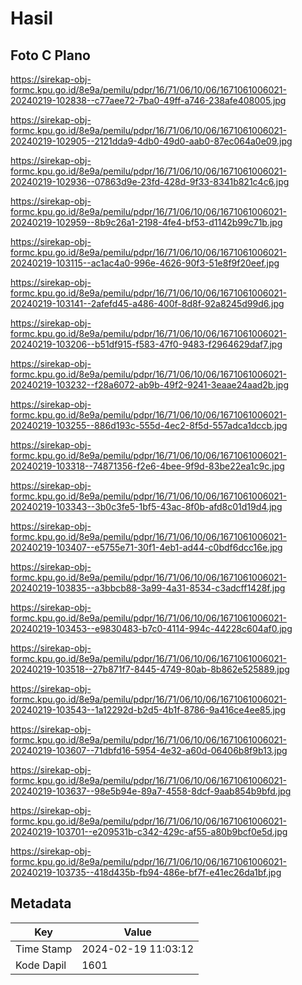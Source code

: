 # Hasil

## Foto C Plano

https://sirekap-obj-formc.kpu.go.id/8e9a/pemilu/pdpr/16/71/06/10/06/1671061006021-20240219-102838--c77aee72-7ba0-49ff-a746-238afe408005.jpg

https://sirekap-obj-formc.kpu.go.id/8e9a/pemilu/pdpr/16/71/06/10/06/1671061006021-20240219-102905--2121dda9-4db0-49d0-aab0-87ec064a0e09.jpg

https://sirekap-obj-formc.kpu.go.id/8e9a/pemilu/pdpr/16/71/06/10/06/1671061006021-20240219-102936--07863d9e-23fd-428d-9f33-8341b821c4c6.jpg

https://sirekap-obj-formc.kpu.go.id/8e9a/pemilu/pdpr/16/71/06/10/06/1671061006021-20240219-102959--8b9c26a1-2198-4fe4-bf53-d1142b99c71b.jpg

https://sirekap-obj-formc.kpu.go.id/8e9a/pemilu/pdpr/16/71/06/10/06/1671061006021-20240219-103115--ac1ac4a0-996e-4626-90f3-51e8f9f20eef.jpg

https://sirekap-obj-formc.kpu.go.id/8e9a/pemilu/pdpr/16/71/06/10/06/1671061006021-20240219-103141--2afefd45-a486-400f-8d8f-92a8245d99d6.jpg

https://sirekap-obj-formc.kpu.go.id/8e9a/pemilu/pdpr/16/71/06/10/06/1671061006021-20240219-103206--b51df915-f583-47f0-9483-f2964629daf7.jpg

https://sirekap-obj-formc.kpu.go.id/8e9a/pemilu/pdpr/16/71/06/10/06/1671061006021-20240219-103232--f28a6072-ab9b-49f2-9241-3eaae24aad2b.jpg

https://sirekap-obj-formc.kpu.go.id/8e9a/pemilu/pdpr/16/71/06/10/06/1671061006021-20240219-103255--886d193c-555d-4ec2-8f5d-557adca1dccb.jpg

https://sirekap-obj-formc.kpu.go.id/8e9a/pemilu/pdpr/16/71/06/10/06/1671061006021-20240219-103318--74871356-f2e6-4bee-9f9d-83be22ea1c9c.jpg

https://sirekap-obj-formc.kpu.go.id/8e9a/pemilu/pdpr/16/71/06/10/06/1671061006021-20240219-103343--3b0c3fe5-1bf5-43ac-8f0b-afd8c01d19d4.jpg

https://sirekap-obj-formc.kpu.go.id/8e9a/pemilu/pdpr/16/71/06/10/06/1671061006021-20240219-103407--e5755e71-30f1-4eb1-ad44-c0bdf6dcc16e.jpg

https://sirekap-obj-formc.kpu.go.id/8e9a/pemilu/pdpr/16/71/06/10/06/1671061006021-20240219-103835--a3bbcb88-3a99-4a31-8534-c3adcff1428f.jpg

https://sirekap-obj-formc.kpu.go.id/8e9a/pemilu/pdpr/16/71/06/10/06/1671061006021-20240219-103453--e9830483-b7c0-4114-994c-44228c604af0.jpg

https://sirekap-obj-formc.kpu.go.id/8e9a/pemilu/pdpr/16/71/06/10/06/1671061006021-20240219-103518--27b871f7-8445-4749-80ab-8b862e525889.jpg

https://sirekap-obj-formc.kpu.go.id/8e9a/pemilu/pdpr/16/71/06/10/06/1671061006021-20240219-103543--1a12292d-b2d5-4b1f-8786-9a416ce4ee85.jpg

https://sirekap-obj-formc.kpu.go.id/8e9a/pemilu/pdpr/16/71/06/10/06/1671061006021-20240219-103607--71dbfd16-5954-4e32-a60d-06406b8f9b13.jpg

https://sirekap-obj-formc.kpu.go.id/8e9a/pemilu/pdpr/16/71/06/10/06/1671061006021-20240219-103637--98e5b94e-89a7-4558-8dcf-9aab854b9bfd.jpg

https://sirekap-obj-formc.kpu.go.id/8e9a/pemilu/pdpr/16/71/06/10/06/1671061006021-20240219-103701--e209531b-c342-429c-af55-a80b9bcf0e5d.jpg

https://sirekap-obj-formc.kpu.go.id/8e9a/pemilu/pdpr/16/71/06/10/06/1671061006021-20240219-103735--418d435b-fb94-486e-bf7f-e41ec26da1bf.jpg


## Metadata

| Key        | Value               |
| ---------- | ------------------- |
| Time Stamp | 2024-02-19 11:03:12 |
| Kode Dapil | 1601                |




